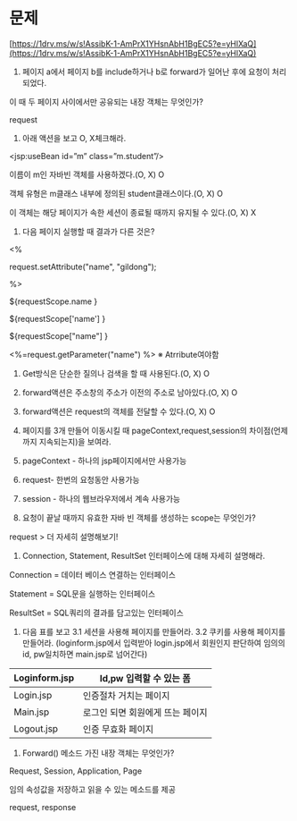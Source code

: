 # 문제

[https://1drv.ms/w/s!AssibK-1-AmPrX1YHsnAbH1BgEC5?e=yHlXaQ](https://1drv.ms/w/s!AssibK-1-AmPrX1YHsnAbH1BgEC5?e=yHlXaQ)

1. 페이지 a에서 페이지 b를 include하거나 b로 forward가 일어난 후에 요청이 처리되었다.

이 때 두 페이지 사이에서만 공유되는 내장 객체는 무엇인가?

request

1. 아래 액션을 보고 O, X체크해라.

<jsp:useBean id=”m” class=”m.student”/>

이름이 m인 자바빈 객체를 사용하겠다.(O, X) O

객체 유형은 m클래스 내부에 정의된 student클래스이다.(O, X) O

이 객체는 해당 페이지가 속한 세션이 종료될 때까지 유지될 수 있다.(O, X) X

1. 다음 페이지 실행할 때 결과가 다른 것은?

<%

request.setAttribute("name", "gildong");

%>

<!DOCTYPE html>

<html>

<body>

${requestScope.name }<br>

${requestScope['name'] }<br>

${requestScope["name"] }<br>

<%=request.getParameter("name") %> ※ Atrribute여야함

</body>

</html>

1. Get방식은 단순한 질의나 검색을 할 때 사용된다.(O, X) O

1. forward액션은 주소창의 주소가 이전의 주소로 남아있다.(O, X) O

1. forward액션은 request의 객체를 전달할 수 있다.(O, X) O

1. 페이지를 3개 만들어 이동시킬 때 pageContext,request,session의 차이점(언제까지 지속되는지)을 보여라.

1. pageContext - 하나의 jsp페이지에서만 사용가능

1. request- 한번의 요청동안 사용가능

1. session - 하나의 웹브라우저에서 계속 사용가능

1. 요청이 끝날 때까지 유효한 자바 빈 객체를 생성하는 scope는 무엇인가?

request > 더 자세히 설명해보기!

1. Connection, Statement, ResultSet 인터페이스에 대해 자세히 설명해라.

Connection = 데이터 베이스 연결하는 인터페이스

Statement = SQL문을 실행하는 인터페이스

ResultSet = SQL쿼리의 결과를 담고있는 인터페이스

1. 다음 표를 보고 3.1 세션을 사용해 페이지를 만들어라. 3.2 쿠키를 사용해 페이지를 만들어라. (loginform.jsp에서 입력받아 login.jsp에서 회원인지 판단하여 임의의 id, pw일치하면 main.jsp로 넘어간다)

| Loginform.jsp | Id,pw 입력할 수 있는 폼 |
| --- | --- |
| Login.jsp | 인증절차 거치는 페이지 |
| Main.jsp | 로그인 되면 회원에게 뜨는 페이지 |
| Logout.jsp | 인증 무효화 페이지 |

1. Forward() 메소드 가진 내장 객체는 무엇인가?

Request, Session, Application, Page

임의 속성값을 저장하고 읽을 수 있는 메소드를 제공

request, response